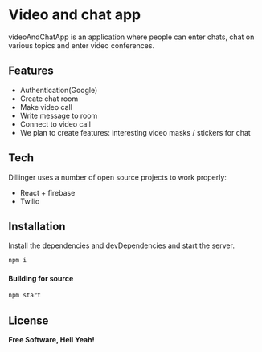 # Video and chat app

videoAndChatApp is an application where people can enter chats, chat on various topics and enter video conferences.

## Features

- Authentication(Google)
- Create chat room
- Make video call
- Write message to room
- Connect to video call
- We plan to create features: interesting video masks / stickers for chat


## Tech

Dillinger uses a number of open source projects to work properly:

- React + firebase
- Twilio



## Installation

Install the dependencies and devDependencies and start the server.

```sh
npm i
```

#### Building for source

```sh
npm start
```


## License

**Free Software, Hell Yeah!**

